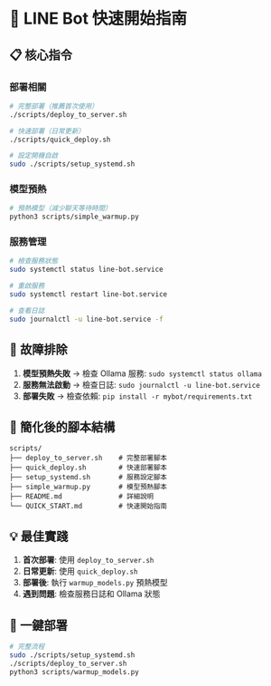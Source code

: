 # 🚀 LINE Bot 快速開始指南

## 📋 核心指令

### 部署相關
```bash
# 完整部署（推薦首次使用）
./scripts/deploy_to_server.sh

# 快速部署（日常更新）
./scripts/quick_deploy.sh

# 設定開機自啟
sudo ./scripts/setup_systemd.sh
```

### 模型預熱
```bash
# 預熱模型（減少聊天等待時間）
python3 scripts/simple_warmup.py
```

### 服務管理
```bash
# 檢查服務狀態
sudo systemctl status line-bot.service

# 重啟服務
sudo systemctl restart line-bot.service

# 查看日誌
sudo journalctl -u line-bot.service -f
```

## 🔧 故障排除

1. **模型預熱失敗** → 檢查 Ollama 服務: `sudo systemctl status ollama`
2. **服務無法啟動** → 檢查日誌: `sudo journalctl -u line-bot.service`
3. **部署失敗** → 檢查依賴: `pip install -r mybot/requirements.txt`

## 📁 簡化後的腳本結構

```
scripts/
├── deploy_to_server.sh    # 完整部署腳本
├── quick_deploy.sh        # 快速部署腳本
├── setup_systemd.sh       # 服務設定腳本
├── simple_warmup.py       # 模型預熱腳本
├── README.md              # 詳細說明
└── QUICK_START.md         # 快速開始指南
```

## 💡 最佳實踐

1. **首次部署**: 使用 `deploy_to_server.sh`
2. **日常更新**: 使用 `quick_deploy.sh`
3. **部署後**: 執行 `warmup_models.py` 預熱模型
4. **遇到問題**: 檢查服務日誌和 Ollama 狀態

## 🎯 一鍵部署

```bash
# 完整流程
sudo ./scripts/setup_systemd.sh
./scripts/deploy_to_server.sh
python3 scripts/warmup_models.py
```